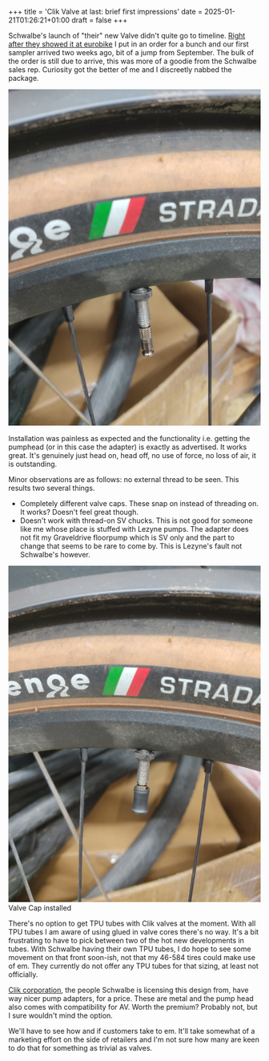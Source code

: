 +++
title = 'Clik Valve at last: brief first impressions'
date = 2025-01-21T01:26:21+01:00
draft = false
+++

Schwalbe's launch of "their" new Valve didn't quite go to timeline. [Right after they showed it at eurobike](https://www.wolfgangwiedervorname.de/posts/240708_eurobike_part_iii/) I put in an order for a bunch and our first sampler arrived two weeks ago, bit of a jump from September.
The bulk of the order is still due to arrive, this was more of a goodie from the Schwalbe sales rep. Curiosity got the better of me and I discreetly nabbed the package.

![Installed Clik valve, without valve cap](images/cap_off.jpg)

Installation was painless as expected and the functionality i.e. getting the pumphead (or in this case the adapter) is exactly as advertised. It works great. It's genuinely just head on, head off, no use of force, no loss of air, it is outstanding.

Minor observations are as follows: no external thread to be seen. This results two several things.

* Completely different valve caps. These snap on instead of threading on. It works? Doesn't feel great though.
* Doesn't work with thread-on SV chucks. This is not good for someone like me whose place is stuffed with Lezyne pumps. The adapter does not fit my Graveldrive floorpump which is SV only and the part to change that seems to be rare to come by. This is Lezyne's fault not Schwalbe's however.

![Clik valve, with valve cap](images/cap_on.jpg)
Valve Cap installed

There's no option to get TPU tubes with Clik valves at the moment. With all TPU tubes I am aware of using glued in valve cores there's no way. It's a bit frustrating to have to pick between two of the hot new developments in tubes. With Schwalbe having their own TPU tubes, I do hope to see some movement on that front soon-ish, not that my 46-584 tires could make use of em. They currently do not offer any TPU tubes for that sizing, at least not officially.

[Clik corporation](https://clikvalve.com/collections/replacement-parts), the people Schwalbe is licensing this design from, have way nicer pump adapters, for a price. These are metal and the pump head also comes with compatibility for AV. Worth the premium? Probably not, but I sure wouldn't mind the option.

We'll have to see how and if customers take to em. It'll take somewhat of a marketing effort on the side of retailers and I'm not sure how many are keen to do that for something as trivial as valves.
